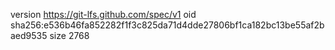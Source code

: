 version https://git-lfs.github.com/spec/v1
oid sha256:e536b46fa852282f1f3c825da71d4dde27806bf1ca182bc13be55af2baed9535
size 2768
